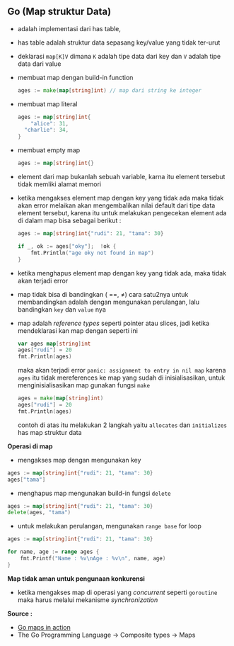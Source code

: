 ## Go (Map struktur Data)

- adalah implementasi dari has table,
- has table adalah struktur data  sepasang key/value  yang tidak ter-urut
- deklarasi `map[K]V` dimana `K` adalah tipe data dari key dan `V` adalah tipe data dari value
- membuat map dengan build-in function
    
    ```go
    ages := make(map[string]int) // map dari string ke integer
    ```
    
- membuat map literal
    
    ```go
    ages := map[string]int{
    	"alice": 31,
      "charlie": 34,
    }
    ```
    
- membuat empty map
    
    ```go
    ages := map[string]int{}
    ```
    
- element dari map bukanlah sebuah variable, karna itu element tersebut tidak memliki alamat memori
- ketika mengakses element map dengan key yang tidak ada maka tidak akan error melaikan akan mengembalikan nilai default dari tipe data element tersebut, karena itu untuk melakukan pengecekan element ada di dalam map bisa sebagai berikut :
    
    ```go
    ages := map[string]int{"rudi": 21, "tama": 30}
    
    if _, ok := ages["oky"];  !ok {
    	fmt.Println("age oky not found in map")
    }
    
    ```
    
- ketika menghapus element map dengan key yang tidak ada, maka tidak akan terjadi error
- map tidak bisa di bandingkan ( ==, ≠) cara satu2nya untuk membandingkan adalah dengan mengunakan perulangan, lalu bandingkan `key` dan `value` nya
- map adalah *reference types* seperti  pointer atau slices, jadi ketika mendeklarasi kan map dengan seperti ini
    
    ```go
    var ages map[string]int
    ages["rudi"] = 20
    fmt.Println(ages)
    ```
    
    maka akan terjadi error `panic: assignment to entry in nil map` karena `ages` itu tidak mereferences ke map yang sudah di inisialisasikan, untuk menginisialisasikan map gunakan fungsi `make`
    
    ```go
    ages = make(map[string]int)
    ages["rudi"] = 20
    fmt.Println(ages)
    ```
    
    contoh di atas itu melakukan 2 langkah yaitu `allocates` dan `initializes` has map struktur data
    

**Operasi di map**

- mengakses map  dengan mengunakan key

```go
ages := map[string]int{"rudi": 21, "tama": 30}
ages["tama"]
```

- menghapus map mengunakan build-in fungsi `delete`

```go
ages := map[string]int{"rudi": 21, "tama": 30}
delete(ages, "tama")
```

- untuk melakukan perulangan, mengunakan `range base` for loop

```go
ages := map[string]int{"rudi": 21, "tama": 30}

for name, age := range ages {
	fmt.Printf("Name : %v\nAge : %v\n", name, age)
}
```

**Map tidak aman untuk pengunaan konkurensi**

- ketika mengakses map di operasi yang *concurrent* seperti `goroutine` maka harus melalui mekanisme *synchronization*

**Source :**

- [Go maps in action](https://go.dev/blog/maps)
- The Go Programming Language → Composite types → Maps